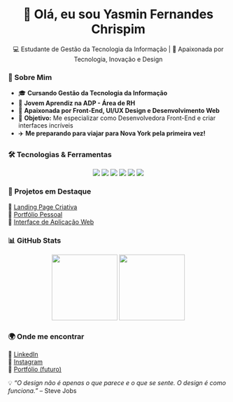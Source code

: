 <h1 align="center">👋 Olá, eu sou Yasmin Fernandes Chrispim</h1>

<p align="center">
  💻 Estudante de Gestão da Tecnologia da Informação | 🚀 Apaixonada por Tecnologia, Inovação e Design
</p>

### 🚀 Sobre Mim
- 🎓 **Cursando Gestão da Tecnologia da Informação**  
- 💼 **Jovem Aprendiz na ADP - Área de RH**  
- 🎨 **Apaixonada por Front-End, UI/UX Design e Desenvolvimento Web**  
- 🎯 **Objetivo:** Me especializar como Desenvolvedora Front-End e criar interfaces incríveis  
- ✈️ **Me preparando para viajar para Nova York pela primeira vez!**  

### 🛠️ Tecnologias & Ferramentas
<div align="center">
  <img src="https://img.shields.io/badge/HTML5-E34F26?style=for-the-badge&logo=html5&logoColor=white" />
  <img src="https://img.shields.io/badge/CSS3-1572B6?style=for-the-badge&logo=css3&logoColor=white" />
  <img src="https://img.shields.io/badge/JavaScript-F7DF1E?style=for-the-badge&logo=javascript&logoColor=black" />
  <img src="https://img.shields.io/badge/React-61DAFB?style=for-the-badge&logo=react&logoColor=black" />
  <img src="https://img.shields.io/badge/Figma-F24E1E?style=for-the-badge&logo=figma&logoColor=white" />
  <img src="https://img.shields.io/badge/GitHub-181717?style=for-the-badge&logo=github&logoColor=white" />
</div>

### 📌 Projetos em Destaque
🔹 [Landing Page Criativa](#)  
🔹 [Portfólio Pessoal](#)  
🔹 [Interface de Aplicação Web](#)  

### 📊 GitHub Stats
<div align="center">
  <img src="https://github-readme-stats.vercel.app/api?username=YasminFern&show_icons=true&theme=radical" height="150" />
  <img src="https://github-readme-streak-stats.herokuapp.com/?user=YasminFern&theme=radical" height="150" />
</div>



### 🌍 Onde me encontrar
📌 [LinkedIn](https://www.linkedin.com/in/yasmin-fernandes-642768204)  
📌 [Instagram](https://www.instagram.com/yas_chrispim?igsh=ZzluZjlkaTliaDM3&utm_source=qr)  
📌 [Portfólio (futuro)](https://seu-site.com)  



💡 *“O design não é apenas o que parece e o que se sente. O design é como funciona.”* – Steve Jobs